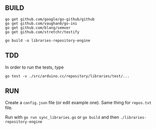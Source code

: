 BUILD
----------------------------

```
go get github.com/google/go-github/github
go get github.com/vaughan0/go-ini
go get github.com/blang/semver
go get github.com/stretchr/testify

go build -o libraries-repository-engine
```

TDD
----------------------------

In order to run the tests, type

```
go test -v ./src/arduino.cc/repository/libraries/test/...
```

RUN
----------------------------

Create a `config.json` file (or edit example one). Same thing for `repos.txt` file.

Run with `go run sync_libraries.go` or `go build` and then `./libraries-repository-engine`
